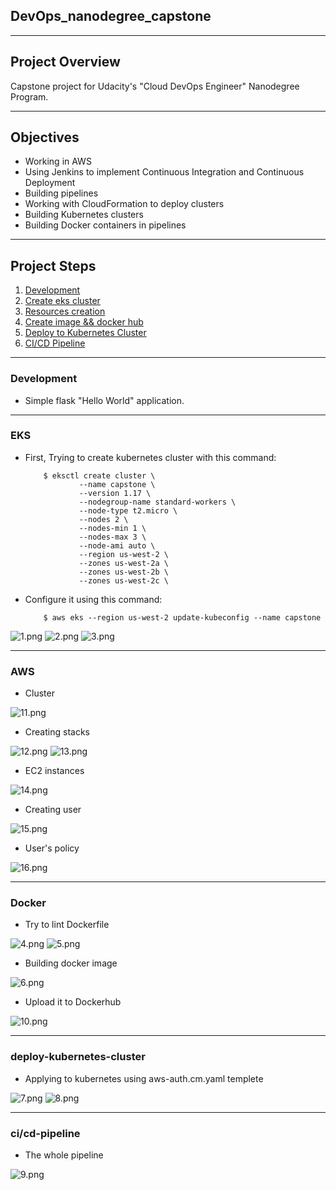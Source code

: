 ## DevOps_nanodegree_capstone

<hr>

## Project Overview

Capstone project for Udacity's "Cloud DevOps Engineer" Nanodegree Program.

<hr>

## Objectives

- Working in AWS
- Using Jenkins to implement Continuous Integration and Continuous Deployment
- Building pipelines
- Working with CloudFormation to deploy clusters
- Building Kubernetes clusters
- Building Docker containers in pipelines

<hr>

## Project Steps

1. [Development](#development)
2. [Create eks cluster](#EKS)
3. [Resources creation](#AWS)
4. [Create image && docker hub](#Docker)
5. [Deploy to Kubernetes Cluster](#deploy-kubernetes-cluster)
6. [CI/CD Pipeline](#ci/cd-pipeline)

<hr>

### Development

 - Simple flask "Hello World" application.

<hr>

### EKS

 - First, Trying to create kubernetes cluster with this command:

    ```
        $ eksctl create cluster \
				--name capstone \
				--version 1.17 \
				--nodegroup-name standard-workers \
				--node-type t2.micro \
				--nodes 2 \
				--nodes-min 1 \
				--nodes-max 3 \
				--node-ami auto \
				--region us-west-2 \
				--zones us-west-2a \
				--zones us-west-2b \
				--zones us-west-2c \
    ```

 - Configure it using this command:


    ```
        $ aws eks --region us-west-2 update-kubeconfig --name capstone
    ```

![1.png](Screenshots/1.png)
![2.png](Screenshots/2.png)
![3.png](Screenshots/3.png)

<hr>

### AWS

 - Cluster

![11.png](Screenshots/11.png)

 - Creating stacks

![12.png](Screenshots/12.png)
![13.png](Screenshots/13.png)

 - EC2 instances

![14.png](Screenshots/14.png)

 - Creating user 

![15.png](Screenshots/15.png)

 - User's policy

![16.png](Screenshots/16.png)


<hr>

### Docker

 - Try to lint Dockerfile

![4.png](Screenshots/4.png)
![5.png](Screenshots/5.png)

 - Building docker image 

![6.png](Screenshots/6.png)

 - Upload it to Dockerhub

![10.png](Screenshots/10.png)


<hr>

### deploy-kubernetes-cluster

 - Applying to kubernetes using aws-auth.cm.yaml templete

![7.png](Screenshots/7.png)
![8.png](Screenshots/8.png)


<hr>

### ci/cd-pipeline

 - The whole pipeline
 
![9.png](Screenshots/9.png)

